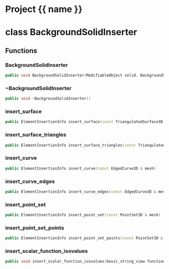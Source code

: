 <script setup>
import {useRoute} from 'vitepress'
const {path} = useRoute()
const tokens = path.split('/')
const words = tokens[2].split('-');
for (let i = 0; i < words.length; i++) {
    words[i] = words[i].charAt(0).toUpperCase() + words[i].slice(1);
    words[i] = words[i].replace('geode', 'Geode')
}
const name = words.join('-');
</script>
# Project {{ name }}

# class BackgroundSolidInserter


## Functions

### BackgroundSolidInserter

```cpp
public void BackgroundSolidInserter(ModifiableObject solid, BackgroundSolidBuilder & builder)
```


### ~BackgroundSolidInserter

```cpp
public void ~BackgroundSolidInserter()
```


### insert_surface

```cpp
public ElementInsertionInfo insert_surface(const TriangulatedSurface3D & mesh)
```


### insert_surface_triangles

```cpp
public ElementInsertionInfo insert_surface_triangles(const TriangulatedSurface3D & mesh, Span triangle_ids)
```


### insert_curve

```cpp
public ElementInsertionInfo insert_curve(const EdgedCurve3D & mesh)
```


### insert_curve_edges

```cpp
public ElementInsertionInfo insert_curve_edges(const EdgedCurve3D & mesh, Span edges_ids)
```


### insert_point_set

```cpp
public ElementInsertionInfo insert_point_set(const PointSet3D & mesh)
```


### insert_point_set_points

```cpp
public ElementInsertionInfo insert_point_set_points(const PointSet3D & mesh, Span vertex_ids)
```


### insert_scalar_function_isovalues

```cpp
public void insert_scalar_function_isovalues(basic_string_view function_name, Span isovalues)
```




